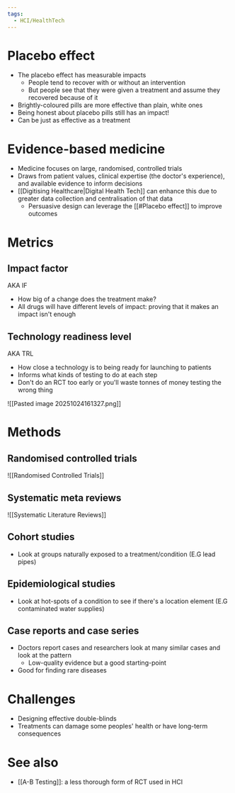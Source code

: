 ```yaml
---
tags:
  - HCI/HealthTech
---
```

# Placebo effect
- The placebo effect has measurable impacts
	- People tend to recover with or without an intervention
	- But people see that they were given a treatment and assume they recovered because of it
- Brightly-coloured pills are more effective than plain, white ones
- Being honest about placebo pills still has an impact!
- Can be just as effective as a treatment

# Evidence-based medicine
- Medicine focuses on large, randomised, controlled trials
- Draws from patient values, clinical expertise (the doctor's experience), and available evidence to inform decisions
- [[Digitising Healthcare|Digital Health Tech]] can enhance this due to greater data collection and centralisation of that data
	- Persuasive design can leverage the [[#Placebo effect]] to improve outcomes


# Metrics
## Impact factor
AKA IF

- How big of a change does the treatment make?
- All drugs will have different levels of impact: proving that it makes an impact isn't enough

## Technology readiness level
AKA TRL

- How close a technology is to being ready for launching to patients
- Informs what kinds of testing to do at each step
- Don't do an RCT too early or you'll waste tonnes of money testing the wrong thing

![[Pasted image 20251024161327.png]]

# Methods
## Randomised controlled trials
![[Randomised Controlled Trials]]
## Systematic meta reviews
![[Systematic Literature Reviews]]

## Cohort studies
- Look at groups naturally exposed to a treatment/condition (E.G lead pipes)

## Epidemiological studies
- Look at hot-spots of a condition to see if there's a location element (E.G contaminated water supplies)

## Case reports and case series
- Doctors report cases and researchers look at many similar cases and look at the pattern
	- Low-quality evidence but a good starting-point
- Good for finding rare diseases 

# Challenges
- Designing effective double-blinds
- Treatments can damage some peoples' health or have long-term consequences

# See also
- [[A-B Testing]]: a less thorough form of RCT used in HCI